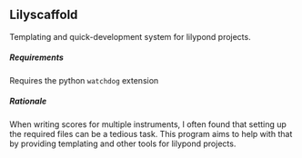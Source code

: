 Lilyscaffold
------------

Templating and quick-development system for lilypond projects.

##### Requirements
Requires the python ```watchdog``` extension

##### Rationale
When writing scores for multiple instruments, I often found that setting up the required files can be a tedious task. This program aims to help with that by providing templating and other tools for lilypond projects.